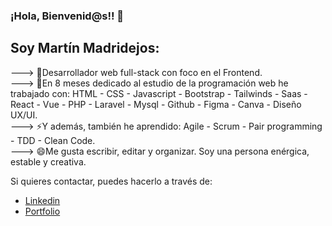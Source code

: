 ### ¡Hola, Bienvenid@s!! 👋

## Soy Martín Madridejos:

---> 🌱Desarrollador web full-stack con foco en el Frontend.<br>
---> 🔭En 8 meses dedicado al estudio de la programación web he trabajado con: HTML - CSS - Javascript - Bootstrap - Tailwinds - Saas - React - Vue - PHP - Laravel - Mysql - Github - Figma - Canva - Diseño UX/UI. <br>
---> ⚡Y además, también he aprendido: Agile - Scrum - Pair programming - TDD - Clean Code. <br>
---> 😄Me gusta escribir, editar y organizar. Soy una persona enérgica, estable y creativa. <br>

Si quieres contactar, puedes hacerlo a través de: 
- [Linkedin] 
- [Portfolio]

<!-- links -->
[Linkedin]: https://www.linkedin.com/in/mart%C3%ADn-madridejos-b832a4212/
[Portfolio]: https://60edaf4c8f632e00075f4dde--kind-lewin-93aa27.netlify.app/#/



